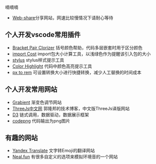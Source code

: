 嘀嘀嘀

- [Web-share](https://leedeea.github.io/LeeDeea/#/3D/Card-title-cloud)分享网站，网速比较慢情况下请耐心等待

## 个人开发vscode常用插件

- [Bracket Pair Clorizer]() 括号颜色帮助，代码多层嵌套时用于区分颜色
- [import Cost]() import包大小计算工具，以浅绿色作为提醒该引入包的大小
- [stylus]() stylus样式提示工具
- [Color Highlight]() 代码中颜色高亮提示工具
- [px to rem]() 可设置转换大小进行快捷转换，减少人工替换的时间成本

## 个人开发常用网站
- [Grabient](https://www.grabient.com/) 渐变色调节网站
- [ThreeJs中文网](http://www.yanhuangxueyuan.com/) 郭隆邦的技术博客，中文版ThreeJs译版网站
- [D3](https://www.d3js.org.cn/) 链式调用，数据驱动，数据展示框架
- [codepng](https://www.codepng.app/) 代码输出为png图片

## 有趣的网站
- [Yandex Translate](https://translate.yandex.com/) 文字转Emoji的翻译网站
- [Neal.fun](https://neal.fun/ambient-chaos/) 有很多自定义的选项来模拟环境音的一个网站
